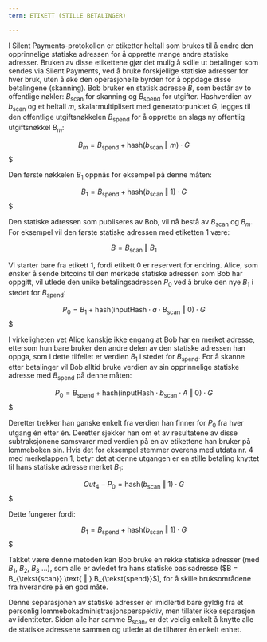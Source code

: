 ```yaml
---
term: ETIKETT (STILLE BETALINGER)

---
```

I Silent Payments-protokollen er etiketter heltall som brukes til å endre den opprinnelige statiske adressen for å opprette mange andre statiske adresser. Bruken av disse etikettene gjør det mulig å skille ut betalinger som sendes via Silent Payments, ved å bruke forskjellige statiske adresser for hver bruk, uten å øke den operasjonelle byrden for å oppdage disse betalingene (skanning). Bob bruker en statisk adresse $B$, som består av to offentlige nøkler: $B_{\text{scan}}$ for skanning og $B_{\text{spend}}$ for utgifter. Hashverdien av $b_{\text{scan}}$ og et heltall $m$, skalarmultiplisert med generatorpunktet $G$, legges til den offentlige utgiftsnøkkelen $B_{\text{spend}}$ for å opprette en slags ny offentlig utgiftsnøkkel $B_m$:

$$ B_m = B_{\text{spend}} + \text{hash}(b_{\text{scan}} \text{ ‖ } m) \cdot G $$$

Den første nøkkelen $B_1$ oppnås for eksempel på denne måten:

$$ B_1 = B_{\text{spend}} + \text{hash}(b_{\text{scan}} \text{ ‖ } 1) \cdot G $$$

Den statiske adressen som publiseres av Bob, vil nå bestå av $B_{\text{scan}}$ og $B_m$. For eksempel vil den første statiske adressen med etiketten $1$ være:

$$ B = B_{\text{scan}} \text{ ‖ } B_1 $$

Vi starter bare fra etikett $1$, fordi etikett $0$ er reservert for endring. Alice, som ønsker å sende bitcoins til den merkede statiske adressen som Bob har oppgitt, vil utlede den unike betalingsadressen $P_0$ ved å bruke den nye $B_1$ i stedet for $B_{\text{spend}}$:

$$ P_0 = B_1 + \text{hash}(\text{inputHash} \cdot a \cdot B_{\text{scan}} \text{ ‖ } 0) \cdot G $$$

I virkeligheten vet Alice kanskje ikke engang at Bob har en merket adresse, ettersom hun bare bruker den andre delen av den statiske adressen han oppga, som i dette tilfellet er verdien $B_1$ i stedet for $B_{\text{spend}}$. For å skanne etter betalinger vil Bob alltid bruke verdien av sin opprinnelige statiske adresse med $B_{\text{spend}}$ på denne måten:

$$ P_0 = B_{\text{spend}} + \text{hash}(\text{inputHash} \cdot b_{\text{scan}} \cdot A \text{ ‖ } 0) \cdot G $$$

Deretter trekker han ganske enkelt fra verdien han finner for $P_0$ fra hver utgang én etter én. Deretter sjekker han om et av resultatene av disse subtraksjonene samsvarer med verdien på en av etikettene han bruker på lommeboken sin. Hvis det for eksempel stemmer overens med utdata nr. 4 med merkelappen $1$, betyr det at denne utgangen er en stille betaling knyttet til hans statiske adresse merket $B_1$:

$$ Out_4 - P_0 = \text{hash}(b_{\text{scan}} \text{ ‖ } 1) \cdot G $$$

Dette fungerer fordi:

$$ B_1 = B_{\text{spend}} + \text{hash}(b_{\text{scan}} \text{ ‖ } 1) \cdot G $$$

Takket være denne metoden kan Bob bruke en rekke statiske adresser (med $B_1$, $B_2$, $B_3$ ...), som alle er avledet fra hans statiske basisadresse ($B = B_{\tekst{scan}} \text{ ‖ } B_{\tekst{spend}}$), for å skille bruksområdene fra hverandre på en god måte.

Denne separasjonen av statiske adresser er imidlertid bare gyldig fra et personlig lommebokadministrasjonsperspektiv, men tillater ikke separasjon av identiteter. Siden alle har samme $B_{\text{scan}}$, er det veldig enkelt å knytte alle de statiske adressene sammen og utlede at de tilhører én enkelt enhet.